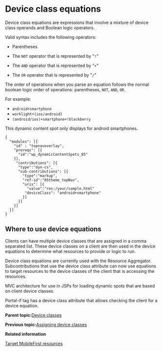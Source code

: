 # Device class equations

Device class equations are expressions that involve a mixture of device class operands and Boolean logic operators.

Valid syntax includes the following operators:

-   Parentheses

-   The `NOT` operator that is represented by "`!`"

-   The `AND` operator that is represented by "`+`"

-   The `OR` operator that is represented by "`/`"


The order of operations when you parse an equation follows the normal boolean logic order of operations: parentheses, `NOT`, `AND`, `OR`.

For example:

-   `android+smartphone`
-   `worklight+(ios/android)`
-   `(android/ios)+smartphone+!blackberry`

This dynamic content spot only displays for android smartphones.

```
{ 
  "modules": [{   
    "id" : "topnavoverlay",
    "prereqs": [{    
      "id":"wp_dynamicContentSpots_85"  
    }],   
     "contributions": [{     
      "type":"dyn-cs",    
      "sub-contributions": [{       
        "type":"markup",       
        "ref-id":"85theme_topNav",       
        "uris": [{         
          "value":"res:/your/sample.html"
         "deviceClass": "android+smartphone"      
        }]     
      }]   
    }]
  }] 
}
```

## Where to use device equations

Clients can have multiple device classes that are assigned in a comma separated list. These device classes on a client are then used in the device equations to determine what resources to provide or logic to run.

Device class equations are currently used with the Resource Aggregator. Subcontributions that use the device class attribute can now use equations to target resources to the device classes of the client that is accessing the resources.

MVC architecture for use in JSPs for loading dynamic spots that are based on client device classes.

Portal-if tag has a device class attribute that allows checking the client for a device equation.

**Parent topic:**[Device classes](../dev-theme/themeopt_devclass.md)

**Previous topic:**[Assigning device classes](../dev-theme/themeopt_devclass_assign.md)

**Related information**  


[Target MobileFirst resources](../integrate/wl_device_classes.md)

